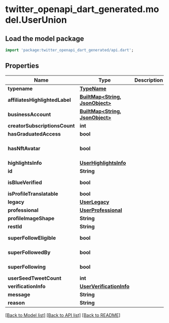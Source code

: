 # twitter_openapi_dart_generated.model.UserUnion

## Load the model package
```dart
import 'package:twitter_openapi_dart_generated/api.dart';
```

## Properties
Name | Type | Description | Notes
------------ | ------------- | ------------- | -------------
**typename** | [**TypeName**](TypeName.md) |  | 
**affiliatesHighlightedLabel** | [**BuiltMap&lt;String, JsonObject&gt;**](JsonObject.md) |  | 
**businessAccount** | [**BuiltMap&lt;String, JsonObject&gt;**](JsonObject.md) |  | [optional] 
**creatorSubscriptionsCount** | **int** |  | [optional] 
**hasGraduatedAccess** | **bool** |  | [optional] 
**hasNftAvatar** | **bool** |  | [optional] [default to false]
**highlightsInfo** | [**UserHighlightsInfo**](UserHighlightsInfo.md) |  | [optional] 
**id** | **String** |  | 
**isBlueVerified** | **bool** |  | [default to false]
**isProfileTranslatable** | **bool** |  | [optional] 
**legacy** | [**UserLegacy**](UserLegacy.md) |  | 
**professional** | [**UserProfessional**](UserProfessional.md) |  | [optional] 
**profileImageShape** | **String** |  | 
**restId** | **String** |  | 
**superFollowEligible** | **bool** |  | [default to false]
**superFollowedBy** | **bool** |  | [default to false]
**superFollowing** | **bool** |  | [default to false]
**userSeedTweetCount** | **int** |  | [optional] 
**verificationInfo** | [**UserVerificationInfo**](UserVerificationInfo.md) |  | [optional] 
**message** | **String** |  | [optional] 
**reason** | **String** |  | 

[[Back to Model list]](../README.md#documentation-for-models) [[Back to API list]](../README.md#documentation-for-api-endpoints) [[Back to README]](../README.md)


